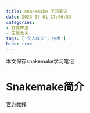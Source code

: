 ```yaml
---
title: snakemake 学习笔记
date: 2023-08-01 17:06:53
categories: 
- 软件算法
- 生信无关
tags: ['个人成长','技术']
hide: true
---
```


本文保存snakemake学习笔记

<!-- more -->

# Snakemake简介

[官方教程](https://snakemake.readthedocs.io/en/stable/tutorial/tutorial.html)
